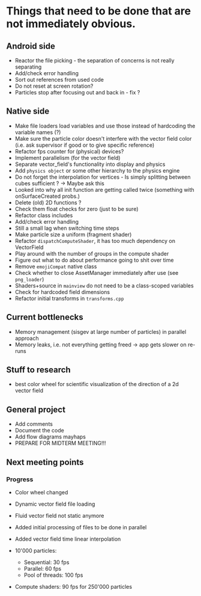 # Things that need to be done that are not immediately obvious.

## Android side
- Reactor the file picking - the separation of concerns is not really separating
- Add/check error handling
- Sort out references from used code
- Do not reset at screen rotation?
- Particles stop after focusing out and back in - fix ?

## Native side
- Make file loaders load variables and use those instead of hardcoding the variable names (?)
- Make sure the particle color doesn't interfere with the vector field color (i.e. ask supervisor if good or to give specific reference)
- Refactor fps counter for (physical) devices?
- Implement parallelism (for the vector field)
- Separate vector_field's functionality into display and physics
- Add `physics object` or some other hierarchy to the physics engine
- Do not forget the interpolation for vertices - Is simply splitting between cubes sufficient ? -> Maybe ask this
- Looked into why all init function are getting called twice (something with onSurfaceCreated probs.)
- Delete (old) 2D functions ?
- Check them float checks for zero (just to be sure)
- Refactor class includes
- Add/check error handling
- Still a small lag when switching time steps
- Make particle size a uniform (fragment shader)
- Refactor `dispatchComputeShader`, it has too much dependency on VectorField
- Play around with the number of groups in the compute shader
- Figure out what to do about performance going to shit over time
- Remove `emojiCompat` native class
- Check whether to close AssetManager immediately after use (see `png_loader`)
- Shaders+source in `mainview` do not need to be a class-scoped variables
- Check for hardcoded field dimensions
- Refactor initial transforms in `transforms.cpp`

## Current bottlenecks
- Memory management (sisgev at large number of particles) in parallel approach
- Memory leaks, i.e. not everything getting freed -> app gets slower on re-runs

## Stuff to research
- best color wheel for scientific visualization of the direction of a 2d vector field

## General project
- Add comments
- Document the code
- Add flow diagrams mayhaps
- PREPARE FOR MIDTERM MEETING!!!

## Next meeting points

### Progress
- Color wheel changed
- Dynamic vector field file loading
- Fluid vector field not static anymore
- Added initial processing of files to be done in parallel
- Added vector field time linear interpolation
- 10'000 particles:
  - Sequential: 30 fps
  - Parallel: 60 fps
  - Pool of threads: 100 fps
  
- Compute shaders: 90 fps for 250'000 particles
